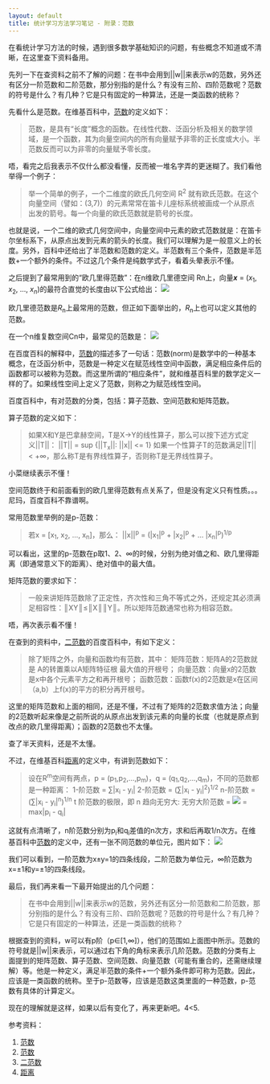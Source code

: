```yaml
---
layout: default
title: 统计学习方法学习笔记 - 附录：范数
---
```

在看统计学习方法的时候，遇到很多数学基础知识的问题，有些概念不知道或不清晰，在这里查下资料备用。

先列一下在查资料之前不了解的问题：在书中会用到||w||来表示w的范数，另外还有区分一阶范数和二阶范数，那分别指的是什么？有没有三阶、四阶范数呢？范数的符号是什么？有几种？它是只有固定的一种算法，还是一类函数的统称？

先看什么是范数。在维基百科中，<a href="http://zh.wikipedia.org/wiki/%E8%8C%83%E6%95%B0">范数</a>的定义如下：

<blockquote>
范数，是具有“长度”概念的函数。在线性代数、泛函分析及相关的数学领域，是一个函数，其为向量空间内的所有向量赋予非零的正长度或大小。半范数反而可以为非零的向量赋予零长度。
</blockquote>

唔，看完之后我表示不仅什么都没看懂，反而被一堆名字弄的更迷糊了。我们看他举得一个例子：

<blockquote>
举一个简单的例子，一个二维度的欧氏几何空间 R<sup>2</sup> 就有欧氏范数。在这个向量空间（譬如：(3,7)）的元素常常在笛卡儿座标系统被画成一个从原点出发的箭号。每一个向量的欧氏范数就是箭号的长度。
</blockquote>

也就是说，一个二维的欧式几何空间中，向量空间中元素的欧式范数就是：在笛卡尔坐标系下，从原点出发到元素的箭头的长度。我们可以理解为是一般意义上的长度。另外，百科中还给出了半范数和范数的定义。半范数有三个条件，范数是半范数+一个额外的条件。不过这几个条件是纯数学式子，看着头晕表示不懂。

之后提到了最常用到的“欧几里得范数”：在n维欧几里德空间 Rn上，向量<i><b>x</b></i> = (<i>x</i><sub>1</sub>, <i>x</i><sub>2</sub>, ..., <i>x</i><sub><i>n</i></sub>)的最符合直觉的长度由以下公式给出：
<img src="http://upload.wikimedia.org/math/4/3/8/438e73e57b98b737a73c58f464372269.png">

欧几里德范数是<i>R</i><sub>n</sub>上最常用的范数，但正如下面举出的，<i>R</i><sub>n</sub>上也可以定义其他的范数。

在一个n维复数空间Cn中，最常见的范数是：
<img src="http://upload.wikimedia.org/math/a/6/1/a611912dad93e6a25d68e5334436dad7.png">

在百度百科的解释中，<a href="http://baike.baidu.com/view/637132.htm">范数</a>的描述多了一句话：范数(norm)是数学中的一种基本概念，在泛函分析中，范数是一种定义在赋范线性空间中函数，满足相应条件后的函数都可以被称为范数。而这里所谓的“相应条件”，就和维基百科里的数学定义一样的了。如果线性空间上定义了范数，则称之为赋范线性空间。

百度百科中，有对范数的分类，包括：算子范数、空间范数和矩阵范数。

算子范数的定义如下：
<blockquote>
如果X和Y是巴拿赫空间，T是X->Y的线性算子，那么可以按下述方式定义||T||：
||T|| = sup {||T<sub>x</sub>||: ||x|| &#60;= 1}
如果一个性算子T的范数满足||T|| &#60; +∞，那么称T是有界线性算子，否则称T是无界线性算子。
</blockquote>

小菜继续表示不懂！

空间范数终于和前面看到的欧几里得范数有点关系了，但是没有定义只有性质。。。尼玛，百度百科不靠谱啊。

常用范数里举例的是p-范数：
<blockquote>
若x = [x<sub>1</sub>, x<sub>2</sub>, ..., x<sub>n</sub>]，那么：
||x||<sup>p</sup> = (|x<sub>1</sub>|<sup>p</sup> + |x<sub>2</sub>|<sup>p</sup> + ... |x<sub>n</sub>|<sup>p</sup>)<sup>1/p</sup>
</blockquote>

可以看出，这里的p-范数在p取1、2、∞的时候，分别为绝对值之和、欧几里得距离（即通常意义下的距离）、绝对值中的最大值。

矩阵范数的要求如下：
<blockquote>
一般来讲矩阵范数除了正定性，齐次性和三角不等式之外，还规定其必须满足相容性：║XY║≤║X║║Y║。所以矩阵范数通常也称为相容范数。
</blockquote>

唔，再次表示看不懂！

在查到的资料中，<a href="http://baike.baidu.com/view/2756747.htm">二范数</a>的百度百科中，有如下定义：

<blockquote>
除了矩阵之外，向量和函数均有范数，其中：
矩阵范数：矩阵A的2范数就是 A的转置乘以A矩阵特征根 最大值的开根号；
向量范数：向量x的2范数是x中各个元素平方之和再开根号；
函数范数：函数f(x)的2范数是x在区间（a,b）上f(x)的平方的积分再开根号。
</blockquote>

这里的矩阵范数和上面的相同，还是不懂，不过有了矩阵的2范数求值方法；向量的2范数听起来像是之前所说的从原点出发到该元素的向量的长度（也就是原点到改点的欧几里得距离）；函数的2范数也不太懂。

查了半天资料，还是不太懂。

不过，在维基百科<a href="http://zh.wikipedia.org/wiki/%E8%B7%9D%E7%A6%BB">距离</a>的定义中，有讲到范数如下：
<blockquote>
设在R<sup>m</sup>空间有两点，p = (p<sub>1</sub>,p<sub>2</sub>,...,p<sub>m</sub>)，q = (q<sub>1</sub>,q<sub>2</sub>,...,q<sub>m</sub>)，不同的范数都是一种距离：
1-阶范数 = ∑|x<sub>i</sub> - y<sub>i</sub>|
2-阶范数 = (∑|x<sub>i</sub> - y<sub>i</sub>|<sup>2</sup>)<sup>1/2</sup>
n-阶范数 = (∑|x<sub>i</sub> - y<sub>i</sub>|<sup>n</sup>)<sup>1/n</sup>
t 阶范数的极限，即 n 趋向无穷大:
无穷大阶范数 = <img src="http://upload.wikimedia.org/math/e/2/5/e25f07b37eab73aa02db180e81b38f11.png"> = max|p<sub>i</sub> - q<sub>i</sub>|
</blockquote>

这就有点清晰了，n阶范数分别为p<sub>i</sub>和q<sub>i</sub>差值的n次方，求和后再取1/n次方。在维基百科中<a href="http://zh.wikipedia.org/wiki/%E8%8C%83%E6%95%B0">范数</a>的定义中，还有一张不同范数的单位元，图片如下：
<img src="http://upload.wikimedia.org/wikipedia/commons/6/60/Vector_norms.png">

我们可以看到，一阶范数为x±y=1的四条线段，二阶范数为单位元，∞阶范数为x=±1和y=±1的四条线段。

最后，我们再来看一下最开始提出的几个问题：
<blockquote>
在书中会用到||w||来表示w的范数，另外还有区分一阶范数和二阶范数，那分别指的是什么？有没有三阶、四阶范数呢？范数的符号是什么？有几种？它是只有固定的一种算法，还是一类函数的统称？</blockquote>

根据查到的资料，w可以有p阶（p∈[1,∞]），他们的范围如上面图中所示。范数的符号就是||w||来表示，可以通过右下角的角标来表示几阶范数。范数的分类有上面提到的矩阵范数、算子范数、空间范数、向量范数（可能有重合的，还需继续理解）等。他是一种定义，满足半范数的条件+一个额外条件即可称为范数。因此，应该是一类函数的统称。至于p-范数等，应该是范数这类里面的一种范数，p-范数有具体的计算定义。

现在的理解就是这样，如果以后有变化了，再来更新吧。4<5.

参考资料：
<ol>
<li><a href="http://zh.wikipedia.org/wiki/%E8%8C%83%E6%95%B0">范数</a></li>
<li><a href="http://baike.baidu.com/view/637132.htm">范数</a></li>
<li><a href="http://baike.baidu.com/view/2756747.htm">二范数</a></li>
<li><a href="http://zh.wikipedia.org/wiki/%E8%B7%9D%E7%A6%BB">距离</a></li>
</ol>
